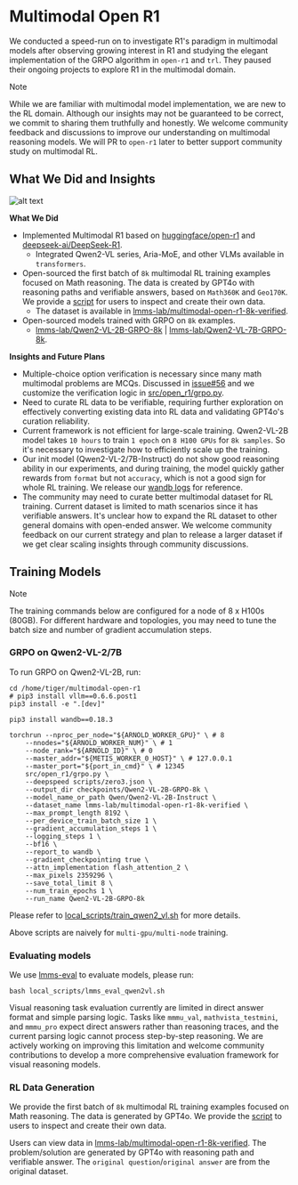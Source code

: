 # Multimodal Open R1

We conducted a speed-run on to investigate R1's paradigm in multimodal models after observing growing interest in R1 and studying the elegant implementation of the GRPO algorithm in `open-r1` and `trl`. They paused their ongoing projects to explore R1 in the multimodal domain.

<!-- [Dataset](https://huggingface.co/datasets/lmms-lab/multimodal-open-r1-8k-verified) | [2B Model](https://huggingface.co/lmms-lab/Qwen2-VL-2B-GRPO-8k) | [7B Model](https://huggingface.co/lmms-lab/Qwen2-VL-7B-GRPO-8k) -->

> [!NOTE] 
> While we are familiar with multimodal model implementation, we are new to the RL domain. Although our insights may not be guaranteed to be correct, we commit to sharing them truthfully and honestly. We welcome community feedback and discussions to improve our understanding on multimodal reasoning models. We will PR to `open-r1` later to better support community study on multimodal RL.

## What We Did and Insights

![alt text](assets/lmm_r1.png)

**What We Did**
- Implemented Multimodal R1 based on [huggingface/open-r1](https://github.com/huggingface/open-r1) and [deepseek-ai/DeepSeek-R1](https://github.com/deepseek-ai/DeepSeek-R1). 
  - Integrated Qwen2-VL series, Aria-MoE, and other VLMs available in `transformers`.
- Open-sourced the first batch of `8k` multimodal RL training examples focused on Math reasoning. The data is created by GPT4o with reasoning paths and verifiable answers, based on `Math360K` and `Geo170K`. We provide a [script](local_scripts/create_vision_cot_data.py) for users to inspect and create their own data.
  - The dataset is available in [lmms-lab/multimodal-open-r1-8k-verified](https://huggingface.co/datasets/lmms-lab/multimodal-open-r1-8k-verified).
- Open-sourced models trained with GRPO on `8k` examples.
  - [lmms-lab/Qwen2-VL-2B-GRPO-8k](https://huggingface.co/lmms-lab/Qwen2-VL-2B-GRPO-8k) | [lmms-lab/Qwen2-VL-7B-GRPO-8k](https://huggingface.co/lmms-lab/Qwen2-VL-7B-GRPO-8k).

**Insights and Future Plans**
- Multiple-choice option verification is necessary since many math multimodal problems are MCQs. Discussed in [issue#56](https://github.com/huggingface/open-r1/issues/56) and we customize the verification logic in [src/open_r1/grpo.py](src/open_r1/grpo.py).
- Need to curate RL data to be verifiable, requiring further exploration on effectively converting existing data into RL data and validating GPT4o's curation reliability.
- Current framework is not efficient for large-scale training. Qwen2-VL-2B model takes `10 hours` to train `1 epoch` on `8 H100 GPUs` for `8k samples`. So it's necessary to investigate how to efficiently scale up the training.
- Our init model (Qwen2-VL-2/7B-Instruct) do not show good reasoning ability in our experiments, and during training, the model quickly gather rewards from `format` but not `accuracy`, which is not a good sign for whole RL training. We release our [wandb logs](https://api.wandb.ai/links/libo0013/lz60ml8h) for reference.
- The community may need to curate better multimodal dataset for RL training. Current dataset is limited to math scenarios since it has verifiable answers. It's unclear how to expand the RL dataset to other general domains with open-ended answer. We welcome community feedback on our current strategy and plan to release a larger dataset if we get clear scaling insights through community discussions.


## Training Models

> [!NOTE]
> The training commands below are configured for a node of 8 x H100s (80GB). For different hardware and topologies, you may need to tune the batch size and number of gradient accumulation steps.

### GRPO on Qwen2-VL-2/7B

To run GRPO on Qwen2-VL-2B, run:

```
cd /home/tiger/multimodal-open-r1
# pip3 install vllm==0.6.6.post1
pip3 install -e ".[dev]"

pip3 install wandb==0.18.3

torchrun --nproc_per_node="${ARNOLD_WORKER_GPU}" \ # 8
    --nnodes="${ARNOLD_WORKER_NUM}" \ # 1
    --node_rank="${ARNOLD_ID}" \ # 0
    --master_addr="${METIS_WORKER_0_HOST}" \ # 127.0.0.1
    --master_port="${port_in_cmd}" \ # 12345
    src/open_r1/grpo.py \
    --deepspeed scripts/zero3.json \
    --output_dir checkpoints/Qwen2-VL-2B-GRPO-8k \
    --model_name_or_path Qwen/Qwen2-VL-2B-Instruct \
    --dataset_name lmms-lab/multimodal-open-r1-8k-verified \
    --max_prompt_length 8192 \
    --per_device_train_batch_size 1 \
    --gradient_accumulation_steps 1 \
    --logging_steps 1 \
    --bf16 \
    --report_to wandb \
    --gradient_checkpointing true \
    --attn_implementation flash_attention_2 \
    --max_pixels 2359296 \
    --save_total_limit 8 \
    --num_train_epochs 1 \
    --run_name Qwen2-VL-2B-GRPO-8k
```

Please refer to [local_scripts/train_qwen2_vl.sh](local_scripts/train_qwen2_vl.sh) for more details.

Above scripts are naively for `multi-gpu/multi-node` training.

### Evaluating models

We use [lmms-eval]([https://github.com/LMMs-Lab/lmms-eval](https://github.com/EvolvingLMMs-Lab/lmms-eval)) to evaluate models, please run:

```shell
bash local_scripts/lmms_eval_qwen2vl.sh
```

Visual reasoning task evaluation currently are limited in direct answer format and simple parsing logic. Tasks like `mmmu_val`, `mathvista_testmini`, and `mmmu_pro` expect direct answers rather than reasoning traces, and the current parsing logic cannot process step-by-step reasoning. We are actively working on improving this limitation and welcome community contributions to develop a more comprehensive evaluation framework for visual reasoning models.

### RL Data Generation

We provide the first batch of `8k` multimodal RL training examples focused on Math reasoning. The data is generated by GPT4o. We provide the [script](local_scripts/create_vision_cot_data.py) to users to inspect and create their own data.

Users can view data in [lmms-lab/multimodal-open-r1-8k-verified](https://huggingface.co/datasets/lmms-lab/multimodal-open-r1-8k-verified). The problem/solution are generated by GPT4o with reasoning path and verifiable answer. The `original question`/`original answer` are from the original dataset.
